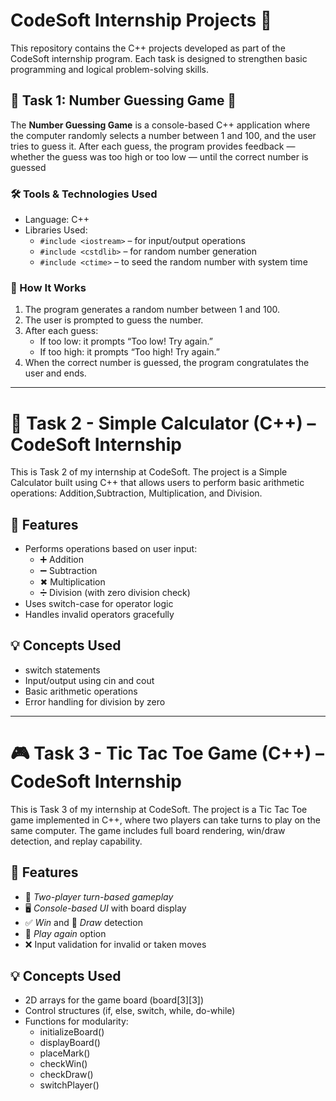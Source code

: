 # CodeSoft Internship Projects 🚀

This repository contains the C++ projects developed as part of the CodeSoft internship program. Each task is designed to strengthen basic programming and logical problem-solving skills.



## 🧩 Task 1: Number Guessing Game 🎯

The **Number Guessing Game** is a console-based C++ application where the computer randomly selects a number between 1 and 100, and the user tries to guess it. After each guess, the program provides feedback — whether the guess was too high or too low — until the correct number is guessed

### 🛠️ Tools & Technologies Used

- Language: C++
- Libraries Used:
  - `#include <iostream>` – for input/output operations
  - `#include <cstdlib>` – for random number generation
  - `#include <ctime>` – to seed the random number with system time


### 📌 How It Works

1. The program generates a random number between 1 and 100.
2. The user is prompted to guess the number.
3. After each guess:
   - If too low: it prompts “Too low! Try again.”
   - If too high: it prompts “Too high! Try again.”
4. When the correct number is guessed, the program congratulates the user and ends.

---

# 🔢 Task 2 - Simple Calculator (C++) – CodeSoft Internship

This is Task 2 of my internship at CodeSoft. The project is a Simple Calculator built using C++ that allows users to perform basic arithmetic operations: Addition,Subtraction, Multiplication, and Division.

## 📌 Features
- Performs operations based on user input:
  - ➕ Addition
  - ➖ Subtraction
  - ✖ Multiplication
  - ➗ Division (with zero division check)
- Uses switch-case for operator logic
- Handles invalid operators gracefully


## 💡 Concepts Used
- switch statements
- Input/output using cin and cout
- Basic arithmetic operations
- Error handling for division by zero

---

# 🎮 Task 3 - Tic Tac Toe Game (C++) – CodeSoft Internship

This is Task 3 of my internship at CodeSoft. The project is a Tic Tac Toe game implemented in C++, where two players can take turns to play on the same computer. The game includes full board rendering, win/draw detection, and replay capability.


## 📌 Features

- 🧠 *Two-player turn-based gameplay*
- 🖥 *Console-based UI* with board display
- ✅ *Win* and 🟰 *Draw* detection
- 🔁 *Play again* option
- ❌ Input validation for invalid or taken moves


## 💡 Concepts Used

- 2D arrays for the game board (board[3][3])
- Control structures (if, else, switch, while, do-while)
- Functions for modularity:
  - initializeBoard()
  - displayBoard()
  - placeMark()
  - checkWin()
  - checkDraw()
  - switchPlayer()

